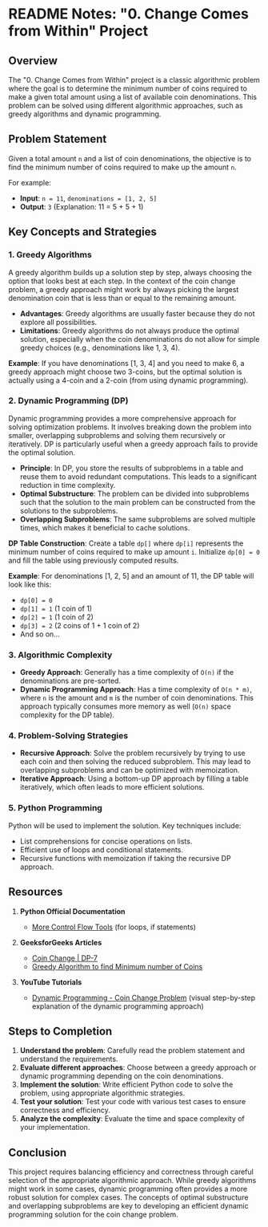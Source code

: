 # README Notes: "0. Change Comes from Within" Project

## Overview
The "0. Change Comes from Within" project is a classic algorithmic problem where the goal is to determine the minimum number of coins required to make a given total amount using a list of available coin denominations. This problem can be solved using different algorithmic approaches, such as greedy algorithms and dynamic programming.

## Problem Statement
Given a total amount `n` and a list of coin denominations, the objective is to find the minimum number of coins required to make up the amount `n`. 

For example:
- **Input**: `n = 11`, `denominations = [1, 2, 5]`
- **Output**: `3` (Explanation: 11 = 5 + 5 + 1)

## Key Concepts and Strategies

### 1. **Greedy Algorithms**
A greedy algorithm builds up a solution step by step, always choosing the option that looks best at each step. In the context of the coin change problem, a greedy approach might work by always picking the largest denomination coin that is less than or equal to the remaining amount.

- **Advantages**: Greedy algorithms are usually faster because they do not explore all possibilities.
- **Limitations**: Greedy algorithms do not always produce the optimal solution, especially when the coin denominations do not allow for simple greedy choices (e.g., denominations like 1, 3, 4).

**Example**: If you have denominations [1, 3, 4] and you need to make 6, a greedy approach might choose two 3-coins, but the optimal solution is actually using a 4-coin and a 2-coin (from using dynamic programming).

### 2. **Dynamic Programming (DP)**
Dynamic programming provides a more comprehensive approach for solving optimization problems. It involves breaking down the problem into smaller, overlapping subproblems and solving them recursively or iteratively. DP is particularly useful when a greedy approach fails to provide the optimal solution.

- **Principle**: In DP, you store the results of subproblems in a table and reuse them to avoid redundant computations. This leads to a significant reduction in time complexity.
- **Optimal Substructure**: The problem can be divided into subproblems such that the solution to the main problem can be constructed from the solutions to the subproblems.
- **Overlapping Subproblems**: The same subproblems are solved multiple times, which makes it beneficial to cache solutions.

**DP Table Construction**: Create a table `dp[]` where `dp[i]` represents the minimum number of coins required to make up amount `i`. Initialize `dp[0] = 0` and fill the table using previously computed results.

**Example**:
For denominations [1, 2, 5] and an amount of 11, the DP table will look like this:
- `dp[0] = 0`
- `dp[1] = 1` (1 coin of 1)
- `dp[2] = 1` (1 coin of 2)
- `dp[3] = 2` (2 coins of 1 + 1 coin of 2)
- And so on...

### 3. **Algorithmic Complexity**
- **Greedy Approach**: Generally has a time complexity of `O(n)` if the denominations are pre-sorted.
- **Dynamic Programming Approach**: Has a time complexity of `O(n * m)`, where `n` is the amount and `m` is the number of coin denominations. This approach typically consumes more memory as well (`O(n)` space complexity for the DP table).

### 4. **Problem-Solving Strategies**
- **Recursive Approach**: Solve the problem recursively by trying to use each coin and then solving the reduced subproblem. This may lead to overlapping subproblems and can be optimized with memoization.
- **Iterative Approach**: Using a bottom-up DP approach by filling a table iteratively, which often leads to more efficient solutions.

### 5. **Python Programming**
Python will be used to implement the solution. Key techniques include:
- List comprehensions for concise operations on lists.
- Efficient use of loops and conditional statements.
- Recursive functions with memoization if taking the recursive DP approach.

## Resources

1. **Python Official Documentation**
   - [More Control Flow Tools](https://docs.python.org/3/tutorial/controlflow.html) (for loops, if statements)

2. **GeeksforGeeks Articles**
   - [Coin Change | DP-7](https://www.geeksforgeeks.org/coin-change-dp-7/)
   - [Greedy Algorithm to find Minimum number of Coins](https://www.geeksforgeeks.org/greedy-algorithm-to-find-minimum-number-of-coins/)

3. **YouTube Tutorials**
   - [Dynamic Programming - Coin Change Problem](https://www.youtube.com/watch?v=Y0ZqKpToTic) (visual step-by-step explanation of the dynamic programming approach)

## Steps to Completion

1. **Understand the problem**: Carefully read the problem statement and understand the requirements.
2. **Evaluate different approaches**: Choose between a greedy approach or dynamic programming depending on the coin denominations.
3. **Implement the solution**: Write efficient Python code to solve the problem, using appropriate algorithmic strategies.
4. **Test your solution**: Test your code with various test cases to ensure correctness and efficiency.
5. **Analyze the complexity**: Evaluate the time and space complexity of your implementation.

## Conclusion
This project requires balancing efficiency and correctness through careful selection of the appropriate algorithmic approach. While greedy algorithms might work in some cases, dynamic programming often provides a more robust solution for complex cases. The concepts of optimal substructure and overlapping subproblems are key to developing an efficient dynamic programming solution for the coin change problem.
